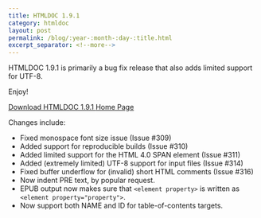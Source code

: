 ```yaml
---
title: HTMLDOC 1.9.1
category: htmldoc
layout: post
permalink: /blog/:year-:month-:day-:title.html
excerpt_separator: <!--more-->
---
```


HTMLDOC 1.9.1 is primarily a bug fix release that also adds limited support for
UTF-8.

Enjoy!

<a class="btn btn-primary" href="https://github.com/michaelrsweet/htmldoc/releases/tag/v1.9.1">Download HTMLDOC 1.9.1 <span class="glyphicon glyphicon-download-alt" aria-hidden="true"></span></a>
<a class="btn btn-default" href="/htmldoc/index.html">Home Page <span class="glyphicon glyphicon-home" aria-hidden="true"></span></a>

<!--more-->

Changes include:

- Fixed monospace font size issue (Issue #309)
- Added support for reproducible builds (Issue #310)
- Added limited support for the HTML 4.0 SPAN element (Issue #311)
- Added (extremely limited) UTF-8 support for input files (Issue #314)
- Fixed buffer underflow for (invalid) short HTML comments (Issue #316)
- Now indent PRE text, by popular request.
- EPUB output now makes sure that `<element property>` is written as
  `<element property="property">`.
- Now support both NAME and ID for table-of-contents targets.
